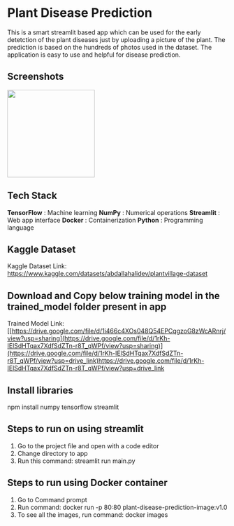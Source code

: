 # Plant Disease Prediction

This is a smart streamlit based app which can be used for the early detetction of the plant diseases just by uploading a picture of the plant. The prediction is based on the hundreds of photos used in the dataset. The application is easy to use and helpful for disease prediction.

## Screenshots
<img src="https://github.com/user-attachments/assets/6c6458ef-d8cb-40f4-bc5e-1fea09a2160d" width="200" />

## Tech Stack


**TensorFlow** : Machine learning
**NumPy** : Numerical operations
**Streamlit** : Web app interface
**Docker** : Containerization
**Python** : Programming language



## Kaggle Dataset
Kaggle Dataset Link: https://www.kaggle.com/datasets/abdallahalidev/plantvillage-dataset

## Download and Copy below training model in the trained_model folder present in app
Trained Model Link: [[https://drive.google.com/file/d/1i466c4XOs048Q54EPCqgzoG8zWcARnrj/view?usp=sharing](https://drive.google.com/file/d/1rKh-IElSdHTqax7XdfSdZTn-r8T_qWPf/view?usp=sharing)](https://drive.google.com/file/d/1rKh-IElSdHTqax7XdfSdZTn-r8T_qWPf/view?usp=drive_link)https://drive.google.com/file/d/1rKh-IElSdHTqax7XdfSdZTn-r8T_qWPf/view?usp=drive_link

## Install libraries
npm install numpy tensorflow streamlit

## Steps to run on using streamlit
1) Go to the project file and open with a code editor
2) Change directory to app
3) Run this command: streamlit run main.py

## Steps to run using Docker container
1) Go to Command prompt
2) Run command: docker run -p 80:80 plant-disease-prediction-image:v1.0
3) To see all the images, run command: docker images
